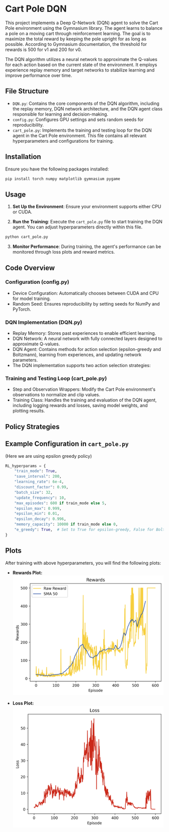 # Cart Pole DQN

This project implements a Deep Q-Network (DQN) agent to solve the Cart Pole environment using the Gymnasium library. The agent learns to balance a pole on a moving cart through reinforcement learning. The goal is to maximize the total reward by keeping the pole upright for as long as possible. According to Gymnasium documentation, the threshold for rewards is 500 for v1 and 200 for v0.



The DQN algorithm utilizes a neural network to approximate the Q-values for each action based on the current state of the environment. It employs experience replay memory and target networks to stabilize learning and improve performance over time.

## File Structure

- `DQN.py`: Contains the core components of the DQN algorithm, including the replay memory, DQN network architecture, and the DQN agent class responsible for learning and decision-making.
- `config.py`: Configures GPU settings and sets random seeds for reproducibility.
- `cart_pole.py`: Implements the training and testing loop for the DQN agent in the Cart Pole environment. This file contains all relevant hyperparameters and configurations for training.

## Installation

Ensure you have the following packages installed:
```bash
pip install torch numpy matplotlib gymnasium pygame

```

## Usage
1. **Set Up the Environment**: Ensure your environment supports either CPU or CUDA.

2. **Run the Training**: Execute the `cart_pole.py` file to start training the DQN agent. You can adjust hyperparameters directly within this file.

```bash
python cart_pole.py
```
3. **Monitor Performance**: During training, the agent's performance can be monitored through loss plots and reward metrics.

## Code Overview


### Configuration (config.py)

- Device Configuration: Automatically chooses between CUDA and CPU for model training.
- Random Seed: Ensures reproducibility by setting seeds for NumPy and PyTorch.

### DQN Implementation (DQN.py)
- Replay Memory: Stores past experiences to enable efficient learning.
- DQN Network: A neural network with fully connected layers designed to approximate Q-values.
- DQN Agent: Contains methods for action selection (epsilon-greedy and Boltzmann), learning from experiences, and updating network parameters.
- The DQN implementation supports two action selection strategies:

### Training and Testing Loop (cart_pole.py)
- Step and Observation Wrappers: Modify the Cart Pole environment's observations to normalize and clip values.
- Training Class: Handles the training and evaluation of the DQN agent, including logging rewards and losses, saving model weights, and plotting results.
## Policy Strategies




## Example Configuration in `cart_pole.py` 
(Here we are using epsilon greedy policy)  
```python
RL_hyperparams = {
    "train_mode": True,
    "save_interval": 200,
    "learning_rate": 6e-4,
    "discount_factor": 0.99,
    "batch_size": 32,
    "update_frequency": 10,
    "max_episodes": 600 if train_mode else 5,
    "epsilon_max": 0.999,
    "epsilon_min": 0.01,
    "epsilon_decay": 0.996,
    "memory_capacity": 10000 if train_mode else 0,
    "e_greedy": True,  # Set to True for epsilon-greedy, False for Boltzmann
}

```

## Plots

After training with above hyperparameters, you will find the following plots:

- **Rewards Plot:**
  ![Rewards Plot](./images/rewards_plot.png)

- **Loss Plot:**
  ![Loss Plot](./images/loss_plot.png)

